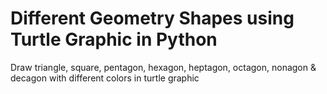 # Different Geometry Shapes using Turtle Graphic in Python
Draw triangle, square, pentagon, hexagon, heptagon, octagon, nonagon &amp; decagon with different colors in turtle graphic
